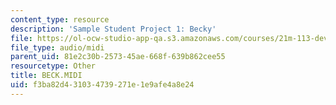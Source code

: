 ```yaml
---
content_type: resource
description: 'Sample Student Project 1: Becky'
file: https://ol-ocw-studio-app-qa.s3.amazonaws.com/courses/21m-113-developing-musical-structures-fall-2002/f3ba82d431034739271e1e9afe4a8e24_BECK.MIDI
file_type: audio/midi
parent_uid: 81e2c30b-2573-45ae-668f-639b862cee55
resourcetype: Other
title: BECK.MIDI
uid: f3ba82d4-3103-4739-271e-1e9afe4a8e24
---
```

